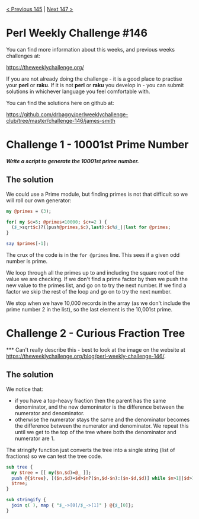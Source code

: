 [< Previous 145](https://github.com/drbaggy/perlweeklychallenge-club/tree/master/challenge-145/james-smith) |
[Next 147 >](https://github.com/drbaggy/perlweeklychallenge-club/tree/master/challenge-147/james-smith)
# Perl Weekly Challenge #146

You can find more information about this weeks, and previous weeks challenges at:

  https://theweeklychallenge.org/

If you are not already doing the challenge - it is a good place to practise your
**perl** or **raku**. If it is not **perl** or **raku** you develop in - you can
submit solutions in whichever language you feel comfortable with.

You can find the solutions here on github at:

https://github.com/drbaggy/perlweeklychallenge-club/tree/master/challenge-146/james-smith

# Challenge 1 - 10001st Prime Number

***Write a script to generate the 10001st prime number.***

## The solution

We could use a Prime module, but finding primes is not that difficult so we will roll our own generator:

```perl
my @primes = (3);

for( my $c=5; @primes<10000; $c+=2 ) {
  ($_>sqrt$c)?((push@primes,$c),last):$c%$_||last for @primes;
}

say $primes[-1];
```

The crux of the code is in the `for @primes` line. This sees if a given odd number is prime.

We loop through all the primes up to and including the square root of the value we are checking.
If we don't find a prime factor by then we push the new value to the primes list, and go on to
try the next number. If we find a
factor we skip the rest of the loop and go on to try the next number.

We stop when we have 10,000 records in the array (as we don't include the prime number 2 in the list),
so the last element is the 10,001st prime.

# Challenge 2 - Curious Fraction Tree

*** Can't really describe this - best to look at the image on the website at https://theweeklychallenge.org/blog/perl-weekly-challenge-146/.

## The solution

We notice that:
  * if you have a top-heavy fraction then the parent has the same denominator, and the new demoninator is the difference between the numerator and denominator.
  * otherwise the numerator stays the same and the denominator becomes the difference between the numerator and denominator.
We repeat this until we get to the top of the tree where both the denominator and numerator are 1.

The stringify function just converts the tree into a single string (list of fractions) so we can test the tree code.
```perl
sub tree {
  my $tree = [[ my($n,$d)=@_ ]];
  push @{$tree}, [($n,$d)=$d>$n?($n,$d-$n):($n-$d,$d)] while $n>1||$d>1;
  $tree;
}

sub stringify {
  join q( ), map { "$_->[0]/$_->[1]" } @{$_[0]};
}
```

